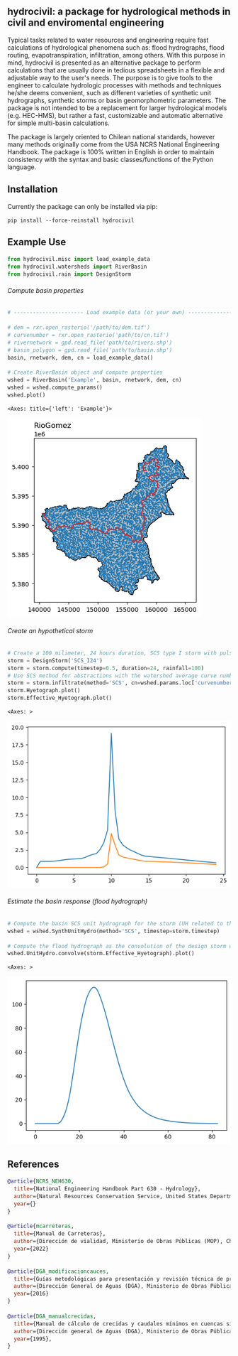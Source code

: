 
## hydrocivil: a package for hydrological methods in civil and enviromental engineering

Typical tasks related to water resources and engineering require fast calculations of hydrological phenomena such as: flood hydrographs, flood routing, evapotranspiration, infiltration, among others. With this purpose in mind, hydrocivil is presented as an alternative package to perform calculations that are usually done in tedious spreadsheets in a flexible and adjustable way to the user's needs. The purpose is to give tools to the engineer to calculate hydrologic processes with methods and techniques he/she deems convenient, such as different varieties of synthetic unit hydrographs, synthetic storms or basin geomorphometric parameters. The package is not intended to be a replacement for larger hydrological models (e.g. HEC-HMS), but rather a fast, customizable and automatic alternative for simple multi-basin calculations.

The package is largely oriented to Chilean national standards, however many methods originally come from the USA NCRS National Engineering Handbook. The package is 100% written in English in order to maintain consistency with the syntax and basic classes/functions of the Python language.

## Installation

Currently the package can only be installed via pip:

```shell
pip install --force-reinstall hydrocivil
```

## Example Use

```python
from hydrocivil.misc import load_example_data
from hydrocivil.watersheds import RiverBasin
from hydrocivil.rain import DesignStorm
```

###### Compute basin properties

```python
# ---------------------- Load example data (or your own) --------------------- #

# dem = rxr.open_rasterio('/path/to/dem.tif')
# curvenumber = rxr.open_rasterio('path/to/cn.tif')
# rivernetwork = gpd.read_file('path/to/rivers.shp')
# basin_polygon = gpd.read_file('path/to/basin.shp')
basin, rnetwork, dem, cn = load_example_data()

# Create RiverBasin object and compute properties
wshed = RiverBasin('Example', basin, rnetwork, dem, cn)
wshed = wshed.compute_params()
wshed.plot()
```

    <Axes: title={'left': 'Example'}>

![png](image/wshed_plot_outputexample.png)

###### Create an hypothetical storm

```python
# Create a 100 milimeter, 24 hours duration, SCS type I storm with pulses every 30 minutes
storm = DesignStorm('SCS_I24')
storm = storm.compute(timestep=0.5, duration=24, rainfall=100)
# Use SCS method for abstractions with the watershed average curve number
storm = storm.infiltrate(method='SCS', cn=wshed.params.loc['curvenumber'].item())
storm.Hyetograph.plot()
storm.Effective_Hyetograph.plot()
```

    <Axes: >

![png](image/example_storm.png)

###### Estimate the basin response (flood hydrograph)

```python
# Compute the basin SCS unit hydrograph for the storm (UH related to the storm timestep)
wshed = wshed.SynthUnitHydro(method='SCS', timestep=storm.timestep)

# Compute the flood hydrograph as the convolution of the design storm with the unit hydrograph
wshed.UnitHydro.convolve(storm.Effective_Hyetograph).plot()
```

    <Axes: >

![png](image/example_hydrograph.png)

## References

```bib
@article{NCRS_NEH630,
  title={National Engineering Handbook Part 630 - Hydrology},
  author={Natural Resources Conservation Service, United States Department of Agriculture (USDA)},
  year={}
}

@article{mcarreteras,
  title={Manual de Carreteras},
  author={Dirección de vialidad, Ministerio de Obras Públicas (MOP), Chile},
  year={2022}
}

@article{DGA_modificacioncauces,
  title={Guías metodológicas para presentación y revisión técnica de proyectos de modificación de cauces naturales y artificiales.},
  author={Dirección General de Aguas (DGA), Ministerio de Obras Públicas (MOP), Chile},
  year={2016}
}

@article{DGA_manualcrecidas,
  title={Manual de cálculo de crecidas y caudales mínimos en cuencas sin información fluviométrica},
  author={Dirección general de Aguas (DGA), Ministerio de Obras Públicas (MOP), Chile},
  year={1995},
}

```
